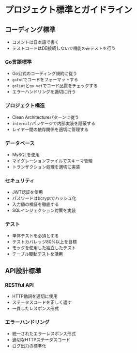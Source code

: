 # プロジェクト標準とガイドライン

## コーディング標準

- コメントは日本語で書く
- テストコードはDB接続しないで機能のみテストを行う

### Go言語標準
- Go公式のコーディング規約に従う
- `gofmt`でコードをフォーマットする
- `golint`と`go vet`でコード品質をチェックする
- エラーハンドリングを適切に行う

### プロジェクト構造
- Clean Architectureパターンに従う
- `internal/`パッケージで内部実装を隠蔽する
- レイヤー間の依存関係を適切に管理する

### データベース
- MySQLを使用
- マイグレーションファイルでスキーマ管理
- トランザクション処理を適切に実装

### セキュリティ
- JWT認証を使用
- パスワードはbcryptでハッシュ化
- 入力値の検証を徹底する
- SQLインジェクション対策を実装

### テスト
- 単体テストを必須とする
- テストカバレッジ80%以上を目標
- モックを使用した独立したテスト
- テーブル駆動テストを活用

## API設計標準

### RESTful API
- HTTP動詞を適切に使用
- ステータスコードを正しく返す
- 一貫したレスポンス形式

### エラーハンドリング
- 統一されたエラーレスポンス形式
- 適切なHTTPステータスコード
- ログ出力の標準化